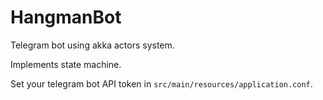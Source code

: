 # HangmanBot

Telegram bot using akka actors system.

Implements state machine.

Set your telegram bot API token in `src/main/resources/application.conf`.
